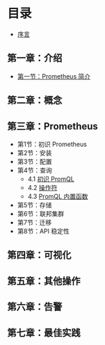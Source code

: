 # 目录

* [ 序言](README.md)

## 第一章：介绍

- [第一节：Prometheus 简介](1-introduction/overview.md)

## 第二章：概念

## 第三章：Prometheus

- 第1节：初识 Prometheus
- 第2节：安装
- 第3节：配置
- 第4节：查询
    - 4.1 [初识 PromQL](4-prometheus/basics.md)
    - 4.2 [操作符](4-prometheus/operators.md)
    - 4.3 [PromQL 内置函数](4-prometheus/functions.md)
- 第5节：存储
- 第6节：联邦集群
- 第7节：迁移
- 第8节：API 稳定性

## 第四章：可视化

## 第五章：其他操作

## 第六章：告警

## 第七章：最佳实践
